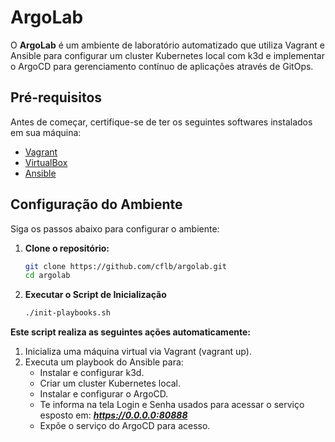 # ArgoLab

O **ArgoLab** é um ambiente de laboratório automatizado que utiliza Vagrant e Ansible para configurar um cluster Kubernetes local com k3d e implementar o ArgoCD para gerenciamento contínuo de aplicações através de GitOps.

## Pré-requisitos

Antes de começar, certifique-se de ter os seguintes softwares instalados em sua máquina:

- [Vagrant](https://www.vagrantup.com/downloads)
- [VirtualBox](https://www.virtualbox.org/wiki/Downloads)
- [Ansible](https://docs.ansible.com/ansible/latest/installation_guide/intro_installation.html)

## Configuração do Ambiente

Siga os passos abaixo para configurar o ambiente:

1. **Clone o repositório:**

   ```bash
   git clone https://github.com/cflb/argolab.git
   cd argolab

2. **Executar o Script de Inicialização**

    ```bash
    ./init-playbooks.sh
    ```

**Este script realiza as seguintes ações automaticamente:**

1. Inicializa uma máquina virtual via Vagrant (vagrant up).
2. Executa um playbook do Ansible para:
    - Instalar e configurar k3d.
    - Criar um cluster Kubernetes local.
    - Instalar e configurar o ArgoCD.
    - Te informa na tela Login e Senha usados para acessar o serviço esposto em: ***https://0.0.0.0:80888***
    - Expõe o serviço do ArgoCD para acesso.